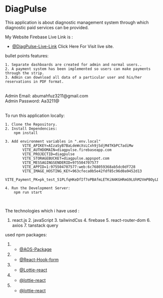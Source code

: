 
<!-- Information i added -->

# DiagPulse

This application is about diagnostic management system through which diagnostic paid services can be provided.

My Website Firebase Live Link is :

- [@DiagPulse-Live-Link](https://diagpulse.web.app) Click Here For Visit live site.



bullet points features:

    1. Separate dashboards are created for admin and normal users..
    2. A payment system has been implemented so users can make payments through the strip.
    3. Admin can download all data of a particular user and his/her reservations in PDF format.


 <br/>
Admin Email: abumahfuz3211@gmail.com <br/>
Admin Password: Aa3211@

<br/>
<br/>
 
 To run this application locally:
 
    1. Clone the Repository.
    2. Install Dependencies:
        npm install

    3. Add environment variables in ".env.local"
            VITE_APIKEY=AIzaSyB7BaLdeWcXsLCxh9jSdjM4TKbPC7adiMw
            VITE_AUTHDOMAIN=diagpulse.firebaseapp.com
            VITE_PROJECTID=diagpulse
            VITE_STORAGEBUCKET=diagpulse.appspot.com
            VITE_MESSAGINGSENDERID=975504707577
            VITE_APPID=1:975504707577:web:6c768059368ab5dc0df728
            VITE_IMAGE_HOSTING_KEY=963cfeca0b5e42fdf85c96d0a9452d13
            VITE_Payment_PK=pk_test_51PLfqHKeDfIf7oPBAfmLETKiN4KGHRmG9LUhM2VmPBOyLDfeH5pBcP6wqPQPkiv7yvsVrtjT0dv1H5yNEdVfGpke00Tv7deJFX

    4. Run the Development Server:
        npm run start
 
 <br/>

The technologies which i have used :
   1. react.js     2. javaScript    3. tailwindCss      4. firebase    5. react-router-dom    6. axios    7. tanstack query


used npm packages:
1. - [@AOS-Package](https://www.npmjs.com/package/aos) 
2. - [@React-Hook-form](https://react-hook-form.com/) 
3. - [@Lottie-react](https://react-hook-form.com/)
3. - [@lottie-react](https://lottiefiles.com/free-animations/react) 
3. - [@lottie-react](https://lottiefiles.com/free-animations/react)
